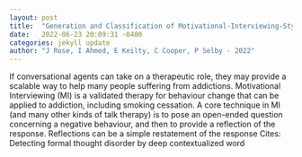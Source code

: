 ```yaml
---
layout: post
title:  "Generation and Classification of Motivational-Interviewing-Style Reflections for Smoking Behaviour Change Using Few-Shot Learning with Transformers"
date:   2022-06-23 20:09:31 -0400
categories: jekyll update
author: "J Rose, I Ahmed, E Keilty, C Cooper, P Selby - 2022"
---
```

If conversational agents can take on a therapeutic role, they may provide a scalable way to help many people suffering from addictions. Motivational Interviewing (MI) is a validated therapy for behaviour change that can be applied to addiction, including smoking cessation. A core technique in MI (and many other kinds of talk therapy) is to pose an open-ended question concerning a negative behaviour, and then to provide a reflection of the response. Reflections can be a simple restatement of the response  Cites: Detecting formal thought disorder by deep contextualized word